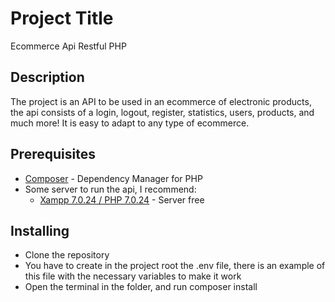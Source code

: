 # Project Title 
Ecommerce Api Restful PHP
## Description
The project is an API to be used in an ecommerce of electronic products, the api consists of a login, logout, register, statistics, users, products, and much more! It is easy to adapt to any type of ecommerce.
## Prerequisites
* [Composer](https://getcomposer.org/) - Dependency Manager for PHP
* Some server to run the api, I recommend:
    * [Xampp 7.0.24 / PHP 7.0.24](https://www.apachefriends.org/download.html) - Server free

## Installing
* Clone the repository
* You have to create in the project root the .env file, there is an example of this file with the necessary variables to make it work
* Open the terminal in the folder, and run composer install